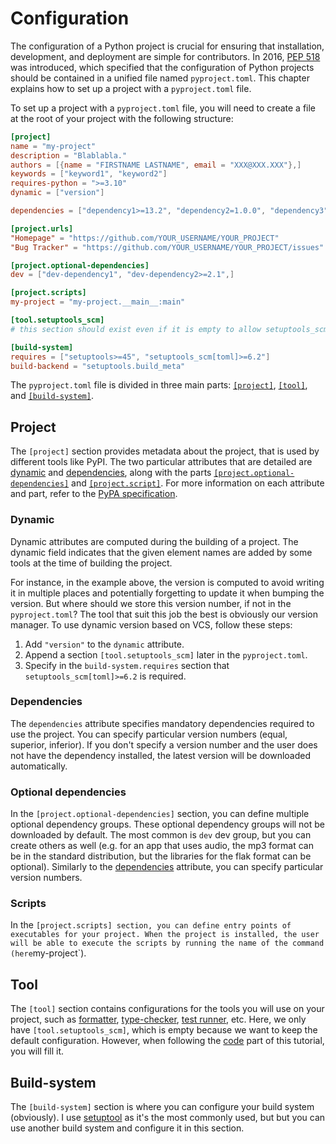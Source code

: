 # Configuration

The configuration of a Python project is crucial for ensuring that installation, development, and deployment are simple for contributors.
In 2016, [PEP 518](https://peps.python.org/pep-0518/) was introduced, which specified that the configuration of Python projects should be contained in a unified file named `pyproject.toml`.
This chapter explains how to set up a project with a `pyproject.toml` file.

To set up a project with a `pyproject.toml` file, you will need to create a file at the root of your project with the following structure:

```toml
[project]
name = "my-project"
description = "Blablabla."
authors = [{name = "FIRSTNAME LASTNAME", email = "XXX@XXX.XXX"},]
keywords = ["keyword1", "keyword2"]
requires-python = ">=3.10"
dynamic = ["version"]

dependencies = ["dependency1>=13.2", "dependency2=1.0.0", "dependency3",]

[project.urls]
"Homepage" = "https://github.com/YOUR_USERNAME/YOUR_PROJECT"
"Bug Tracker" = "https://github.com/YOUR_USERNAME/YOUR_PROJECT/issues"

[project.optional-dependencies]
dev = ["dev-dependency1", "dev-dependency2>=2.1",]

[project.scripts]
my-project = "my-project.__main__:main"

[tool.setuptools_scm]
# this section should exist even if it is empty to allow setuptools_scm to work

[build-system]
requires = ["setuptools>=45", "setuptools_scm[toml]>=6.2"]
build-backend = "setuptools.build_meta"
```

The `pyproject.toml` file is divided in three main parts: [`[project]`](#project), [`[tool]`](#tool), and [`[build-system]`](#build-system).

## Project

The `[project]` section provides metadata about the project, that is used by different tools like PyPI.
The two particular attributes that are detailed are [dynamic](#dynamic) and [dependencies](#dependencies), along with the parts [`[project.optional-dependencies]`](#optional-dependencies) and [`[project.script]`](#scripts).
For more information on each attribute and part, refer to the [PyPA specification](https://packaging.python.org/en/latest/specifications/declaring-project-metadata/).

### Dynamic

Dynamic attributes are computed during the building of a project.
The dynamic field indicates that the given element names are added by some tools at the time of building the project.

For instance, in the example above, the version is computed to avoid writing it in multiple places and potentially forgetting to update it when bumping the version.
But where should we store this version number, if not in the `pyproject.toml`?
The tool that suit this job the best is obviously our version manager.
To use dynamic version based on VCS, follow these steps:

1) Add  `"version"` to the `dynamic` attribute.
2) Append a section `[tool.setuptools_scm]` later in the `pyproject.toml`.
3) Specify in the `build-system.requires` section that `setuptools_scm[toml]>=6.2` is required.

### Dependencies

The `dependencies` attribute specifies mandatory dependencies required to use the project.
You can specify particular version numbers (equal, superior, inferior).
If you don't specify a version number and the user does not have the dependency installed, the latest version will be downloaded automatically.

### Optional dependencies

In the  `[project.optional-dependencies]` section, you can define multiple optional dependency groups.
These optional dependency groups will not be downloaded by default.
The most common is `dev` dev group, but you can create others as well (e.g. for an app that uses audio, the mp3 format can be in the standard distribution, but the libraries for the flak format can be optional).
Similarly to the [dependencies](#dependencies) attribute, you can specify particular version numbers.

### Scripts

In the `[project.scripts] section, you can define entry points of executables for your project.
When the project is installed, the user will be able to execute the scripts by running the name of the command (here`my-project`).

## Tool

The `[tool]` section contains configurations for the tools you will use on your project, such as [formatter](../code/format.md), [type-checker](../code/type-check.md), [test runner](../code/test/execution.md), etc.
Here, we only have `[tool.setuptools_scm]`, which is empty because we want to keep the default configuration.
However, when following the [code](../code/README.md) part of this tutorial, you will fill it.

## Build-system

The `[build-system]` section is where you can configure your build system (obviously).
I use [setuptool](https://setuptools.pypa.io/en/latest/userguide/pyproject_config.html) as it's the most commonly used, but but you can use another build system and configure it in this section.
